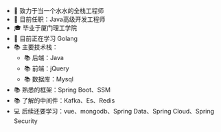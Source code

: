   

* 🧐   致力于当一个水水的全栈工程师
* 💼   目前任职：Java高级开发工程师
* 🎓   毕业于厦门理工学院
* 🌱   目前正在学习 Golang
* 📚   主要技术栈：
  * 📚   后端：Java
  * 📚   前端：jQuery
  * 📚   数据库：Mysql
* 📚   熟悉的框架：Spring Boot、SSM
* 📚   了解的中间件：Kafka、Es、Redis
* 💻   后续还要学习：vue、mongodb、Spring Data、Spring Cloud、Spring Security
